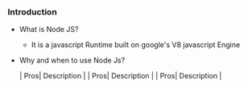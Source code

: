 ### Introduction
 - What is Node JS?
   * It is a javascript Runtime built on google's V8 javascript Engine

  - Why and when to use Node Js?
      
      | Pros| Description |
      | Pros| Description |
      | Pros| Description |